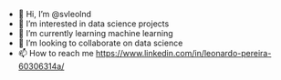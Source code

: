 - 👋 Hi, I’m @svleolnd
- 👀 I’m interested in data science projects
- 🌱 I’m currently learning machine learning
- 💞️ I’m looking to collaborate on data science
- 📫 How to reach me https://www.linkedin.com/in/leonardo-pereira-60306314a/

<!---
svleolnd/svleolnd is a ✨ special ✨ repository because its `README.md` (this file) appears on your GitHub profile.
You can click the Preview link to take a look at your changes.
--->
